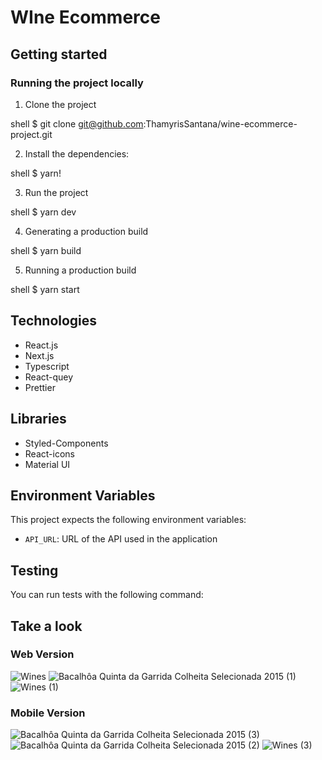 # WIne Ecommerce

## Getting started

### Running the project locally

1. Clone the project

shell
$ git clone git@github.com:ThamyrisSantana/wine-ecommerce-project.git

2. Install the dependencies:

shell
$ yarn!


3. Run the project

shell
$ yarn dev

4. Generating a production build

shell
$ yarn build

5. Running a production build

shell
$ yarn start

## Technologies

- React.js
- Next.js
- Typescript
- React-quey
- Prettier

## Libraries 

- Styled-Components
- React-icons
- Material UI


## Environment Variables

This project expects the following environment variables:

- `API_URL`: URL of the API used in the application

## Testing

You can run tests with the following command:


## Take a look

### Web Version
![Wines](https://user-images.githubusercontent.com/73114457/148316182-09e731f0-e193-4552-b27e-e87d31bde4dd.png)
![Bacalhôa Quinta da Garrida Colheita Selecionada 2015 (1)](https://user-images.githubusercontent.com/73114457/148316189-896ca94e-8406-44b2-9684-91ffd1ab2805.png)
![Wines (1)](https://user-images.githubusercontent.com/73114457/148316198-30133d2a-268d-4555-84b2-351464d2057b.png)

### Mobile Version
![Bacalhôa Quinta da Garrida Colheita Selecionada 2015 (3)](https://user-images.githubusercontent.com/73114457/148317158-464e47a5-1b43-45df-8668-36d16d74fda2.png)
![Bacalhôa Quinta da Garrida Colheita Selecionada 2015 (2)](https://user-images.githubusercontent.com/73114457/148317172-4f2cbb6d-2dbf-4418-bd17-e51c3c3130a2.png)
![Wines (3)](https://user-images.githubusercontent.com/73114457/148317183-fcd1e2d5-7119-4b85-942f-0845be1e32cc.png)



